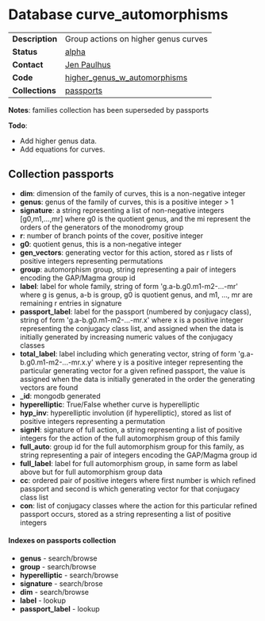 # Database curve_automorphisms

|||
|---|---|
|**Description**|Group actions on higher genus curves|
|**Status**|[alpha](http://beta.lmfdb.org/HigherGenus/C/aut/)|
|**Contact**|[Jen Paulhus](https://github.com/jenpaulhus)|
|**Code**|[higher_genus_w_automorphisms](https://github.com/LMFDB/lmfdb/tree/master/lmfdb/higher_genus_w_automorphisms)|
|**Collections**|[passports](http://beta.lmfdb.org/api/curve_automorphisms/passports)|

**Notes**: families collection has been superseded by passports

**Todo**: 
* Add higher genus data.
* Add equations for curves. 


## Collection passports
* **dim**: dimension of the family of curves, this is a non-negative integer
* **genus**: genus of the family of curves, this is a positive integer > 1
* **signature**:  a string representing a list of non-negative integers [g0,m1,...,mr] where g0 is the quotient genus, and the mi represent the orders of the generators of the monodromy group
* **r**: number of branch points of the cover, positive integer
* **g0**: quotient genus,  this is a non-negative integer
* **gen_vectors**: generating vector for this action, stored as r lists of positive integers representing permutations
* **group**: automorphism group, string representing a pair of integers encoding the GAP/Magma group id
* **label**: label for whole family, string of form  'g.a-b.g0.m1-m2-...-mr' where g is genus, a-b is group,  g0 is quotient genus, and m1, ..., mr are remaining r entries in signature
* **passport_label**: label for the passport (numbered by conjugacy class), string of form 'g.a-b.g0.m1-m2-...-mr.x' where x is a positive integer representing the conjugacy class list, and assigned when the data is initially generated by increasing numeric values of the conjugacy classes  
* **total_label**: label including which generating vector, string of form 'g.a-b.g0.m1-m2-...-mr.x.y' where y is a positive integer representing the particular generating vector for a given refined passport, the value is assigned when the data is initially generated in the order the generating vectors are found
* **_id**: mongodb generated
* **hyperelliptic**: True/False whether curve is hyperelliptic
* **hyp_inv**: hyperelliptic involution (if hyperelliptic), stored as list of positive integers representing a permutation
* **signH**: signature of full action, a string representing a list of positive integers for the action of the full automorphism group of this family
* **full_auto**: group id for the full automorphism group for this family, as string representing a pair of integers encoding the GAP/Magma group id
* **full_label**: label for full automorphism group, in same form as label above but for full automorphism group data
* **cc**: ordered pair of positive integers where first number is which refined passport and second is which generating vector for that conjugacy class list
* **con**: list of conjugacy classes where the action for this particular refined passport occurs, stored as a string representing a list of positive integers

#### Indexes on passports collection
* **genus** - search/browse
* **group** - search/browse
* **hyperelliptic** - search/browse
* **signature** - search/brose
* **dim** - search/browse
* **label** - lookup
* **passport_label** - lookup

